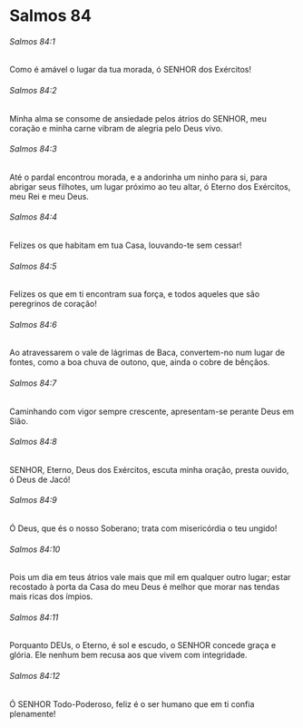 # Salmos 84

###### Salmos 84:1

Como é amável o lugar da tua morada, ó SENHOR dos Exércitos!

###### Salmos 84:2

Minha alma se consome de ansiedade pelos átrios do SENHOR, meu coração e minha carne vibram de alegria pelo Deus vivo.

###### Salmos 84:3

Até o pardal encontrou morada, e a andorinha um ninho para si, para abrigar seus filhotes, um lugar próximo ao teu altar, ó Eterno dos Exércitos, meu Rei e meu Deus.

###### Salmos 84:4

Felizes os que habitam em tua Casa, louvando-te sem cessar!

###### Salmos 84:5

Felizes os que em ti encontram sua força, e todos aqueles que são peregrinos de coração!

###### Salmos 84:6

Ao atravessarem o vale de lágrimas de Baca, convertem-no num lugar de fontes, como a boa chuva de outono, que, ainda o cobre de bênçãos.

###### Salmos 84:7

Caminhando com vigor sempre crescente, apresentam-se perante Deus em Sião.

###### Salmos 84:8

SENHOR, Eterno, Deus dos Exércitos, escuta minha oração, presta ouvido, ó Deus de Jacó!

###### Salmos 84:9

Ó Deus, que és o nosso Soberano; trata com misericórdia o teu ungido!

###### Salmos 84:10

Pois um dia em teus átrios vale mais que mil em qualquer outro lugar; estar recostado à porta da Casa do meu Deus é melhor que morar nas tendas mais ricas dos ímpios.

###### Salmos 84:11

Porquanto DEUs, o Eterno, é sol e escudo, o SENHOR concede graça e glória. Ele nenhum bem recusa aos que vivem com integridade.

###### Salmos 84:12

Ó SENHOR Todo-Poderoso, feliz é o ser humano que em ti confia plenamente!

